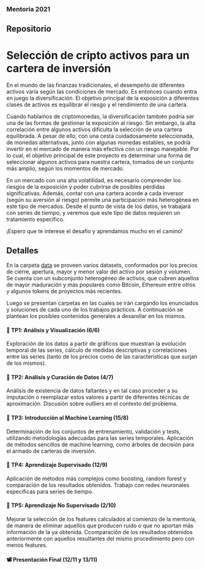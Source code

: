 ### Mentoria 2021

## Repositorio

# Selección de cripto activos para un cartera de inversión

En el mundo de las finanzas tradicionales, el desempeño de diferentes activos varía según las condiciones de mercado. Es entonces cuando entra en juego la diversificación. El objetivo principal de la exposición a diferentes clases de activos es equilibrar el riesgo y el rendimiento de una cartera. 

Cuando hablamos de criptomonedas, la diversificación también podría ser una de las formas de gestionar la exposición al riesgo. Sin embargo, la alta correlación entre algunos activos dificulta la selección de una cartera equilibrada. A pesar de ello, con una cesta cuidadosamente seleccionada, de monedas alternativas, junto con algunas monedas estables, se podría invertir en el mercado de manera más efectiva con un riesgo manejable. Por lo cual, el objetivo principal de este proyecto es determinar una forma de seleccionar algunos activos para nuestra cartera, tomados de un conjunto más amplio, según los momentos de mercado.

En un mercado con una alta volatilidad, es necesario comprender los riesgos de la exposición y poder cubrirse de posibles pérdidas significativas. Además, contar con una cartera acorde a cada inversor (según su aversión al riesgo) permite una participación más heterogénea en este tipo de mercados. Desde el punto de vista de los datos, se trabajará con series de tiempo, y veremos que este tipo de datos requieren un tratamiento específico.

¡Espero que te interese el desafío y aprendamos mucho en el camino!

## Detalles

En la carpeta [data](https://github.com/martinezarraigadamaria/MentoriaDiploDatos2021/tree/master/data) se proveen varios datasets, conformados por los precios de cierre, apertura, mayor y menor valor del activo por sesión y volumen. Se cuenta con un subconjunto heterogéneo de activos, que cubren aquellos de mayor maduración y más populares como Bitcoin, Ethereum entre otros y algunos tokens de proyectos más recientes.

Luego se presentan carpetas en las cuales se irán cargando los enunciados y soluciones de cada uno de los trabajos prácticos. A continuación se plantean los posibles contenidos generales a desarollar en los mismos.

#### 📌 TP1: Análisis y Visualización (6/6)

Exploración de los datos a partir de gráficos que muestran la evolución temporal de las series, cálculo de medidas descriptivas y correlaciones entre las series (tanto de los precios como de las características que surjan de los mismos).

#### 📌 TP2: Análisis y Curación de Datos (4/7)

Análisis de existencia de datos faltantes y en tal caso proceder a su imputación o reemplazar estos valores a partir de diferentes técnicas de aproximación. Discusión sobre outliers en el contexto del problema.

#### 📌 TP3: Introducción al Machine Learning (15/8)

Determinación de los conjuntos de entrenamiento, validación y tests, utilizando metodologías adecuadas para las series temporales. Aplicación de métodos sencillos de machine learning, como árboles de decisión para el armado de carteras de inversión.

#### 📌 TP4: Aprendizaje Supervisado (12/9)

Aplicación de métodos más complejos como boosting, random forest y comparación de  los resultados obtenidos. Trabajo con redes neuronales específicas para series de tiempo.

#### 📌 TP5: Aprendizaje No Supervisado (2/10)

Mejorar la selección de los features calculados al comienzo de la mentoría, de manera de eliminar aquellos que producen ruido o que no aportan más información de la ya obtenida. Ccomparación de los resultados obtenidos anteriormente con aquellos resultantes del mismo procedimiento pero con menos features.

#### 📽️ Presentación Final (12/11 y 13/11) 




